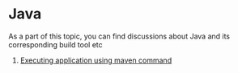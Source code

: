 # Java
As a part of this topic, you can find discussions about Java and its corresponding build tool etc

1. [Executing application using maven command](MavenExec.md)